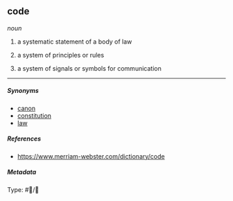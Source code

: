 ## code

*noun*

1. a systematic statement of a body of law

1. a system of principles or rules

1. a system of signals or symbols for communication

---

##### Synonyms

* [canon](canon.md)
* [constitution](constitution.md)
* [law]()

##### References

* https://www.merriam-webster.com/dictionary/code

##### Metadata

Type: #💬/💬 
